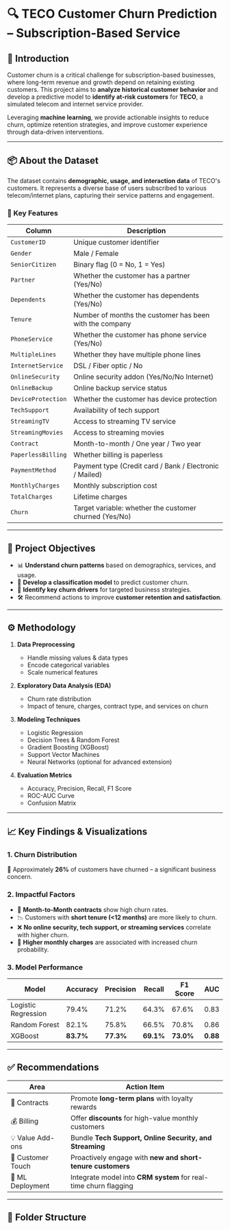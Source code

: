 # 🔍 TECO Customer Churn Prediction – Subscription-Based Service

## 📝 Introduction

Customer churn is a critical challenge for subscription-based businesses, where long-term revenue and growth depend on retaining existing customers. This project aims to **analyze historical customer behavior** and develop a predictive model to **identify at-risk customers** for **TECO**, a simulated telecom and internet service provider.

Leveraging **machine learning**, we provide actionable insights to reduce churn, optimize retention strategies, and improve customer experience through data-driven interventions.

---

## 📦 About the Dataset

The dataset contains **demographic, usage, and interaction data** of TECO's customers. It represents a diverse base of users subscribed to various telecom/internet plans, capturing their service patterns and engagement.

### 📁 Key Features

| Column                     | Description                                                  |
|---------------------------|--------------------------------------------------------------|
| `CustomerID`              | Unique customer identifier                                   |
| `Gender`                  | Male / Female                                                |
| `SeniorCitizen`           | Binary flag (0 = No, 1 = Yes)                                |
| `Partner`                 | Whether the customer has a partner (Yes/No)                  |
| `Dependents`              | Whether the customer has dependents (Yes/No)                 |
| `Tenure`                  | Number of months the customer has been with the company      |
| `PhoneService`            | Whether the customer has phone service (Yes/No)              |
| `MultipleLines`           | Whether they have multiple phone lines                       |
| `InternetService`         | DSL / Fiber optic / No                                       |
| `OnlineSecurity`          | Online security addon (Yes/No/No Internet)                  |
| `OnlineBackup`            | Online backup service status                                 |
| `DeviceProtection`        | Whether the customer has device protection                   |
| `TechSupport`             | Availability of tech support                                 |
| `StreamingTV`             | Access to streaming TV service                               |
| `StreamingMovies`         | Access to streaming movies                                   |
| `Contract`                | Month-to-month / One year / Two year                         |
| `PaperlessBilling`        | Whether billing is paperless                                 |
| `PaymentMethod`           | Payment type (Credit card / Bank / Electronic / Mailed)      |
| `MonthlyCharges`          | Monthly subscription cost                                    |
| `TotalCharges`            | Lifetime charges                                             |
| `Churn`                   | Target variable: whether the customer churned (Yes/No)       |

---

## 🎯 Project Objectives

- 📊 **Understand churn patterns** based on demographics, services, and usage.
- 🧠 **Develop a classification model** to predict customer churn.
- 📌 **Identify key churn drivers** for targeted business strategies.
- 🛠️ Recommend actions to improve **customer retention and satisfaction**.

---

## ⚙️ Methodology

1. **Data Preprocessing**
   - Handle missing values & data types
   - Encode categorical variables
   - Scale numerical features

2. **Exploratory Data Analysis (EDA)**
   - Churn rate distribution
   - Impact of tenure, charges, contract type, and services on churn

3. **Modeling Techniques**
   - Logistic Regression  
   - Decision Trees & Random Forest  
   - Gradient Boosting (XGBoost)  
   - Support Vector Machines  
   - Neural Networks (optional for advanced extension)

4. **Evaluation Metrics**
   - Accuracy, Precision, Recall, F1 Score
   - ROC-AUC Curve
   - Confusion Matrix

---

## 📈 Key Findings & Visualizations

### 1. Churn Distribution  
🧮 Approximately **26%** of customers have churned – a significant business concern.

### 2. Impactful Factors  
- 🚨 **Month-to-Month contracts** show high churn rates.
- 📉 Customers with **short tenure (<12 months)** are more likely to churn.
- ❌ **No online security, tech support, or streaming services** correlate with higher churn.
- 💸 **Higher monthly charges** are associated with increased churn probability.

### 3. Model Performance  
| Model               | Accuracy | Precision | Recall | F1 Score | AUC  |
|--------------------|----------|-----------|--------|----------|------|
| Logistic Regression| 79.4%    | 71.2%     | 64.3%  | 67.6%    | 0.83 |
| Random Forest       | 82.1%    | 75.8%     | 66.5%  | 70.8%    | 0.86 |
| XGBoost             | **83.7%**| **77.3%** | **69.1%**| **73.0%**| **0.88** |

---

## ✅ Recommendations

| Area              | Action Item                                                   |
|-------------------|---------------------------------------------------------------|
| 📄 Contracts       | Promote **long-term plans** with loyalty rewards              |
| 💰 Billing         | Offer **discounts** for high-value monthly customers          |
| 💡 Value Add-ons   | Bundle **Tech Support, Online Security, and Streaming**       |
| 📲 Customer Touch  | Proactively engage with **new and short-tenure customers**    |
| 🧠 ML Deployment   | Integrate model into **CRM system** for real-time churn flagging |

---

## 📂 Folder Structure

